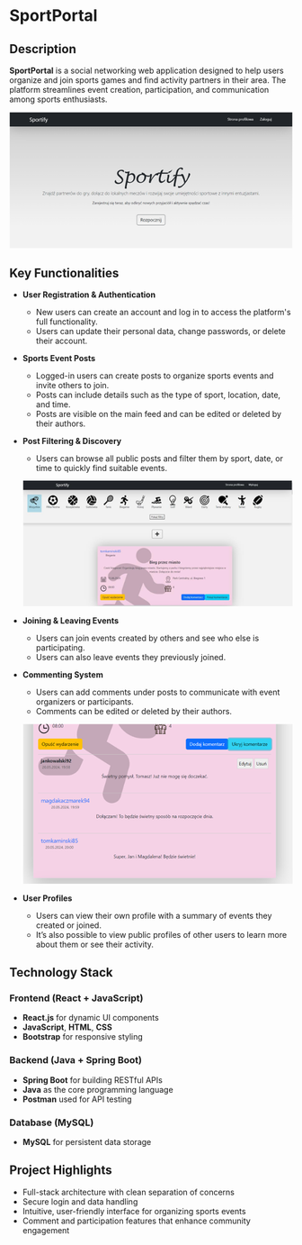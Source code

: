 # SportPortal

## Description  
**SportPortal** is a social networking web application designed to help users organize and join sports games and find activity partners in their area. The platform streamlines event creation, participation, and communication among sports enthusiasts.

![Main page](screen0.png)

## Key Functionalities  
- **User Registration & Authentication**  
  - New users can create an account and log in to access the platform's full functionality.  
  - Users can update their personal data, change passwords, or delete their account.

- **Sports Event Posts**  
  - Logged-in users can create posts to organize sports events and invite others to join.  
  - Posts can include details such as the type of sport, location, date, and time.  
  - Posts are visible on the main feed and can be edited or deleted by their authors.  

- **Post Filtering & Discovery**  
  - Users can browse all public posts and filter them by sport, date, or time to quickly find suitable events.  

  ![Filtering posts](screen1.png)

- **Joining & Leaving Events**  
  - Users can join events created by others and see who else is participating.  
  - Users can also leave events they previously joined.  

- **Commenting System**  
  - Users can add comments under posts to communicate with event organizers or participants.  
  - Comments can be edited or deleted by their authors.  

  ![Comments](screen2.png)

- **User Profiles**  
  - Users can view their own profile with a summary of events they created or joined.  
  - It’s also possible to view public profiles of other users to learn more about them or see their activity.

## Technology Stack

### Frontend (React + JavaScript)
- **React.js** for dynamic UI components  
- **JavaScript**, **HTML**, **CSS**  
- **Bootstrap** for responsive styling  

### Backend (Java + Spring Boot)
- **Spring Boot** for building RESTful APIs  
- **Java** as the core programming language  
- **Postman** used for API testing  

### Database (MySQL)
- **MySQL** for persistent data storage  

## Project Highlights
- Full-stack architecture with clean separation of concerns  
- Secure login and data handling  
- Intuitive, user-friendly interface for organizing sports events  
- Comment and participation features that enhance community engagement
